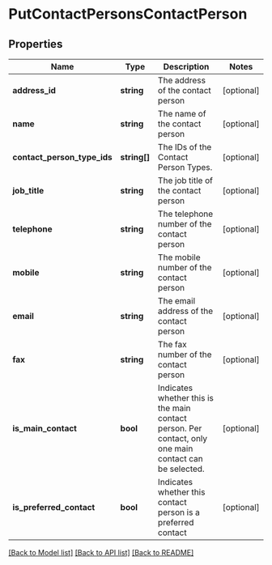 # PutContactPersonsContactPerson

## Properties
Name | Type | Description | Notes
------------ | ------------- | ------------- | -------------
**address_id** | **string** | The address of the contact person | [optional] 
**name** | **string** | The name of the contact person | [optional] 
**contact_person_type_ids** | **string[]** | The IDs of the Contact Person Types. | [optional] 
**job_title** | **string** | The job title of the contact person | [optional] 
**telephone** | **string** | The telephone number of the contact person | [optional] 
**mobile** | **string** | The mobile number of the contact person | [optional] 
**email** | **string** | The email address of the contact person | [optional] 
**fax** | **string** | The fax number of the contact person | [optional] 
**is_main_contact** | **bool** | Indicates whether this is the main contact person. Per contact, only one main contact can be selected. | [optional] 
**is_preferred_contact** | **bool** | Indicates whether this contact person is a preferred contact | [optional] 

[[Back to Model list]](../README.md#documentation-for-models) [[Back to API list]](../README.md#documentation-for-api-endpoints) [[Back to README]](../README.md)


